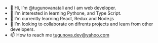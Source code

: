 - 👋 Hi, I’m @tugunovanatali and i am web developer.
- 👀 I’m interested in learning Pythone, and Type Script.
- 🌱 I’m currently learning React, Redux and Node.js
- 💞️ I’m looking to collaborate on difrents projects and learn from other developers.
- 📫 How to reach me tugunova.dev@yahoo.com

<!---
tugunovanatali/tugunovanatali is a ✨ special ✨ repository because its `README.md` (this file) appears on your GitHub profile.
You can click the Preview link to take a look at your changes.
--->
